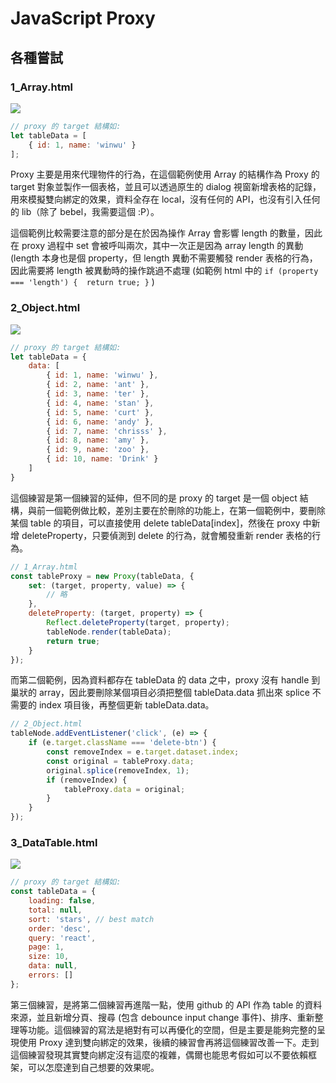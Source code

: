 # JavaScript Proxy 


## 各種嘗試

### 1_Array.html

<img src="../../../main/javascript/proxy/assets/demo_1.png?raw=true">

```js
// proxy 的 target 結構如:
let tableData = [
    { id: 1, name: 'winwu' }
];
```

Proxy 主要是用來代理物件的行為，在這個範例使用 Array 的結構作為 Proxy 的 target 對象並製作一個表格，並且可以透過原生的 dialog 視窗新增表格的記錄，用來模擬雙向綁定的效果，資料全存在 local，沒有任何的 API，也沒有引入任何的 lib（除了 bebel，我需要這個 :P）。

這個範例比較需要注意的部分是在於因為操作 Array 會影響 length 的數量，因此在 proxy 過程中 set 會被呼叫兩次，其中一次正是因為 array length 的異動 (length 本身也是個 property，但 length 異動不需要觸發 render 表格的行為，因此需要將 length 被異動時的操作跳過不處理 (如範例 html 中的 `if (property === 'length') {  return true; }` )


### 2_Object.html

<img src="../../../main/javascript/proxy/assets/demo_2.png?raw=true">

```js
// proxy 的 target 結構如:
let tableData = {
    data: [
        { id: 1, name: 'winwu' },
        { id: 2, name: 'ant' },
        { id: 3, name: 'ter' },
        { id: 4, name: 'stan' },
        { id: 5, name: 'curt' },
        { id: 6, name: 'andy' },
        { id: 7, name: 'chrisss' },
        { id: 8, name: 'amy' },
        { id: 9, name: 'zoo' },
        { id: 10, name: 'Drink' }   
    ]
}
```

這個練習是第一個練習的延伸，但不同的是 proxy 的 target 是一個 object 結構，與前一個範例做比較，差別主要在於刪除的功能上，在第一個範例中，要刪除某個 table 的項目，可以直接使用 delete tableData[index]，然後在 proxy 中新增 deleteProperty，只要偵測到 delete 的行為，就會觸發重新 render 表格的行為。

```js
// 1_Array.html
const tableProxy = new Proxy(tableData, {
    set: (target, property, value) => {
        // 略
    },
    deleteProperty: (target, property) => {
        Reflect.deleteProperty(target, property);
        tableNode.render(tableData);
        return true;
    }
});
```

而第二個範例，因為資料都存在 tableData 的 data 之中，proxy 沒有 handle 到巢狀的 array，因此要刪除某個項目必須把整個 tableData.data 抓出來 splice 不需要的 index 項目後，再整個更新 tableData.data。

```js
// 2_Object.html
tableNode.addEventListener('click', (e) => {
    if (e.target.className === 'delete-btn') {
        const removeIndex = e.target.dataset.index;
        const original = tableProxy.data;
        original.splice(removeIndex, 1);
        if (removeIndex) {
            tableProxy.data = original;
        }
    }
});
```


### 3_DataTable.html

<img src="../../../main/javascript/proxy/assets/demo_3.png?raw=true">

```js
// proxy 的 target 結構如:
const tableData = {
    loading: false,
    total: null,
    sort: 'stars', // best match
    order: 'desc',
    query: 'react',
    page: 1,
    size: 10,
    data: null,
    errors: []
};
```

第三個練習，是將第二個練習再進階一點，使用 github 的 API 作為 table 的資料來源，並且新增分頁、搜尋 (包含 debounce input change 事件)、排序、重新整理等功能。這個練習的寫法是絕對有可以再優化的空間，但是主要是能夠完整的呈現使用 Proxy 達到雙向綁定的效果，後續的練習會再將這個練習改善一下。走到這個練習發現其實雙向綁定沒有這麼的複雜，偶爾也能思考假如可以不要依賴框架，可以怎麼達到自己想要的效果呢。